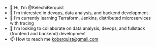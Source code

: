 - 👋 Hi, I’m @KelechiBerquist
- 👀 I’m interested in devops, data analysis, and backend development
- 🌱 I’m currently learning Terraform, Jenkins, distributed microservices with tracing
- 💞️ I’m looking to collaborate on data analysis, devops, and fullstack (frontend and backend) development
- 📫 How to reach me koberquist@gmail.com

<!---
KelechiBerquist/KelechiBerquist is a ✨ special ✨ repository because its `README.md` (this file) appears on your GitHub profile.
You can click the Preview link to take a look at your changes.
--->
